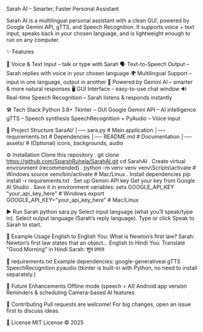 Sarah AI – Smarter, Faster Personal Assistant

Sarah AI is a multilingual personal assistant with a clean GUI, powered by Google Gemini API, gTTS, and Speech Recognition.
It supports voice + text input, speaks back in your chosen language, and is lightweight enough to run on any computer.

✨ Features

🎤 Voice & Text Input – talk or type with Sarah
🗣️ Text-to-Speech Output – Sarah replies with voice in your chosen language
🌍 Multilingual Support – input in one language, output in another
🧠 Powered by Gemini AI – smarter & more natural responses
🖥️ GUI Interface – easy-to-use chat window
🔊 Real-time Speech Recognition – Sarah listens & responds instantly

🛠️ Tech Stack
Python 3.8+
Tkinter – GUI
Google Gemini API – AI intelligence
gTTS – Speech synthesis
SpeechRecognition + PyAudio – Voice input

📂 Project Structure
SaraAI/
│── sara.py              # Main application
│── requirements.txt     # Dependencies
│── README.md            # Documentation
│── assets/              # (Optional) icons, backgrounds, audio

⚙️ Installation
Clone this repository
.
git clone https://github.com/SparshRuhela/SarahAI.git
cd SarahAI
.
Create virtual environment (recommended)
.
python -m venv venv
venv\Scripts\activate       # Windows
source venv/bin/activate    # Mac/Linux
.
Install dependencies
pip install -r requirements.txt
.
Set up Gemini API key
Get your key from Google AI Studio
.
Save it in environment variables:
setx GOOGLE_API_KEY "your_api_key_here"     # Windows
export GOOGLE_API_KEY="your_api_key_here"   # Mac/Linux

▶️ Run Sarah
python sara.py
Select input language (what you’ll speak/type in).
Select output language (Sarah’s reply language).
Type or click Speak to Sarah to start.

📖 Example Usage
English to English
You: What is Newton’s first law?
Sarah: Newton’s first law states that an object...
English to Hindi
You: Translate "Good Morning" in Hindi
Sarah: शुभ प्रभात

🧩 requirements.txt
Example dependencies:
google-generativeai
gTTS
SpeechRecognition
pyaudio
(tkinter is built-in with Python, no need to install separately.)

🔮 Future Enhancements
Offline mode (speech + AI)
Android app version
Reminders & scheduling
Camera-based AI features

🤝 Contributing
Pull requests are welcome! For big changes, open an issue first to discuss ideas.

📜 License
MIT License © 2025
